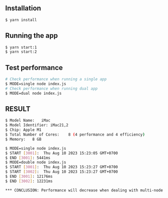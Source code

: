 ## Installation
```bash
$ yarn install
```

## Running the app
```bash
$ yarn start:1
$ yarn start:2
```

## Test performance
```bash
# Check performance when running a single app
$ MODE=single node index.js
# Check performance when running dual app
$ MODE=dual node index.js
```

## RESULT
```bash
$ Model Name:	iMac
$ Model Identifier:	iMac21,2
$ Chip:	Apple M1
$ Total Number of Cores:	8 (4 performance and 4 efficiency)
$ Memory:	8 GB
```

```bash
$ MODE=single node index.js
$ START [3001]:  Thu Aug 10 2023 15:23:05 GMT+0700
$ END [3001]: 5441ms 
$ MODE=double node index.js
$ START [3001]:  Thu Aug 10 2023 15:23:27 GMT+0700
$ START [3002]:  Thu Aug 10 2023 15:23:27 GMT+0700
$ END [3001]: 12176ms
$ END [3002]: 12231ms

*** CONCLUSION: Performance will decrease when dealing with multi-node instance ***
```
